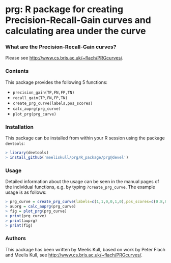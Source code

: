
# prg: R package for creating Precision-Recall-Gain curves and calculating area under the curve

### What are the Precision-Recall-Gain curves?

Please see http://www.cs.bris.ac.uk/~flach/PRGcurves/.

### Contents

This package provides the following 5 functions:
* `precision_gain(TP,FN,FP,TN)`
* `recall_gain(TP,FN,FP,TN)`
* `create_prg_curve(labels,pos_scores)`
* `calc_auprg(prg_curve)`
* `plot_prg(prg_curve)`

### Installation

This package can be installed from within your R session using the package `devtools`:
```R
> library(devtools)
> install_github('meeliskull/prg/R_package/prg@devel')
```

### Usage

Detailed information about the usage can be seen in the manual pages of the individual functions, e.g. by typing `?create_prg_curve`.
The example usage is as follows:
```R
> prg_curve = create_prg_curve(labels=c(1,1,0,0,1,0),pos_scores=c(0.8,0.8,0.6,0.4,0.4,0.2))
> auprg = calc_auprg(prg_curve)
> fig = plot_prg(prg_curve)
> print(prg_curve)
> print(auprg)
> print(fig)
```

### Authors

This package has been written by Meelis Kull, based on work by Peter Flach and Meelis Kull, see http://www.cs.bris.ac.uk/~flach/PRGcurves/.

